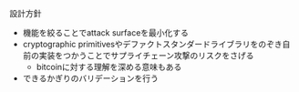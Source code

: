
設計方針
- 機能を絞ることでattack surfaceを最小化する
- cryptographic primitivesやデファクトスタンダードライブラリをのぞき自前の実装をつかうことでサプライチェーン攻撃のリスクをさげる
  - bitcoinに対する理解を深める意味もある
- できるかぎりのバリデーションを行う
